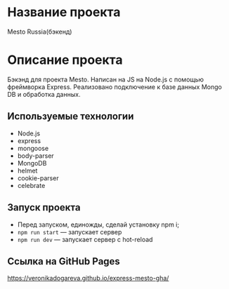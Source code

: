 # Название проекта
Mesto Russia(бэкенд)

# Описание проекта
Бэкэнд для проекта Mesto. Написан на JS на Node.js с помощью фреймворка Express. Реализовано подключение к базе данных Mongo DB и обработка данных.

## Используемые технологии
* Node.js 
* express
* mongoose
* body-parser
* MongoDB
* helmet
* cookie-parser
* celebrate

## Запуск проекта
- Перед запуском, единожды, сделай установку npm i;
- `npm run start` — запускает сервер   
- `npm run dev` — запускает сервер с hot-reload

## Ссылка на  GitHub Pages
https://veronikadogareva.github.io/express-mesto-gha/
